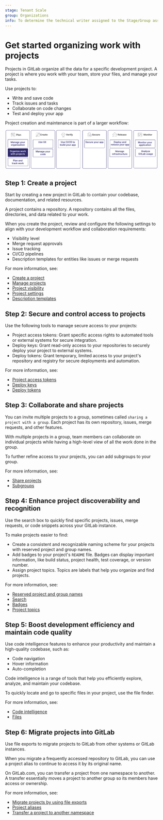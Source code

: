 ```yaml
---
stage: Tenant Scale
group: Organizations
info: To determine the technical writer assigned to the Stage/Group associated with this page, see https://handbook.gitlab.com/handbook/product/ux/technical-writing/#assignments
---
```


# Get started organizing work with projects

Projects in GitLab organize all the data for a specific development project.
A project is where you work with your team, store your files, and manage your tasks.

Use projects to:

- Write and save code
- Track issues and tasks
- Collaborate on code changes
- Test and deploy your app

Project creation and maintenance is part of a larger workflow:

![Organize work with projects is part of the plan stage in a development workflow.](img/get_started_projects_v16_11.png)

## Step 1: Create a project

Start by creating a new project in GitLab to contain your codebase,
documentation, and related resources.

A project contains a repository. A repository contains all the files,
directories, and data related to your work.

When you create the project, review and configure the following settings to align with your development workflow and collaboration requirements:

- Visibility level
- Merge request approvals
- Issue tracking
- CI/CD pipelines
- Description templates for entities like issues or merge requests

For more information, see:

- [Create a project](../project/index.md)
- [Manage projects](../project/working_with_projects.md)
- [Project visibility](../public_access.md)
- [Project settings](../project/settings/index.md)
- [Description templates](../project/description_templates.md)

## Step 2: Secure and control access to projects

Use the following tools to manage secure access to your projects:

- Project access tokens: Grant specific access rights to automated tools or external systems for secure integration.
- Deploy keys: Grant read-only access to your repositories to securely deploy your project to external systems.
- Deploy tokens: Grant temporary, limited access to your project's repository and registry for secure deployments and automation.

For more information, see:

- [Project access tokens](../project/settings/project_access_tokens.md)
- [Deploy keys](../project/deploy_keys/index.md)
- [Deploy tokens](../project/deploy_tokens/index.md)

## Step 3: Collaborate and share projects

You can invite multiple projects to a group, sometimes called
`sharing a project with a group`. Each project has its own repository,
issues, merge requests, and other features.

With multiple projects in a group, team members can collaborate on individual
projects while having a high-level view of all the work done in the group.

To further refine access to your projects, you can add subgroups to
your group.

For more information, see:

- [Share projects](../project/members/sharing_projects_groups.md)
- [Subgroups](../group/subgroups/index.md)

## Step 4: Enhance project discoverability and recognition

Use the search box to quickly find specific projects,
issues, merge requests, or code snippets across your GitLab instance.

To make projects easier to find:

- Create a consistent and recognizable naming scheme for your projects with reserved project and group names.
- Add badges to your project's `README` file. Badges can display important information,
like build status, project health, test coverage, or version number.
- Assign project topics. Topics are labels that help you organize and find projects.

For more information, see:

- [Reserved project and group names](../reserved_names.md)
- [Search](../search/index.md)
- [Badges](../project/badges.md)
- [Project topics](../project/project_topics.md)

## Step 5: Boost development efficiency and maintain code quality

Use code intelligence features to enhance your productivity and
maintain a high-quality codebase, such as:

- Code navigation
- Hover information
- Auto-completion

Code intelligence is a range of tools
that help you efficiently explore, analyze, and maintain your codebase.

To quickly locate and go to specific files in your project,
use the file finder.

For more information, see:

- [Code intelligence](../project/code_intelligence.md)
- [Files](../project/repository/files/index.md)

## Step 6: Migrate projects into GitLab

Use file exports to migrate projects to GitLab from other systems or GitLab instances.

When you migrate a frequently accessed repository to GitLab, you can use a project alias to
continue to access it by its original name.

On GitLab.com, you can transfer a project from one namespace to another.
A transfer essentially moves a project to another group
so its members have access or ownership.

For more information, see:

- [Migrate projects by using file exports](../project/import/index.md)
- [Project aliases](../project/working_with_projects.md#project-aliases)
- [Transfer a project to another namespace](../project/settings/migrate_projects.md)
